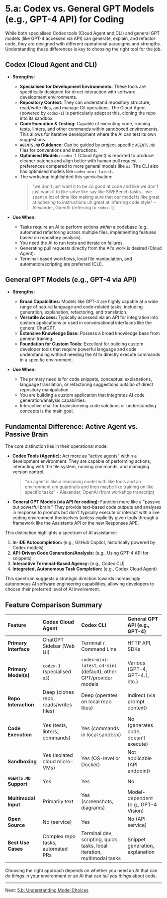 # 5.a: Codex vs. General GPT Models (e.g., GPT-4 API) for Coding

While both specialised Codex tools (Cloud Agent and CLI) and general GPT models (like GPT-4 accessed via API) can generate, explain, and refactor code, they are designed with different operational paradigms and strengths. Understanding these differences is key to choosing the right tool for the job.

## Codex (Cloud Agent and CLI)

*   **Strengths:**
    *   **Specialised for Development Environments:** These tools are specifically designed for direct interaction with software development environments.
    *   **Repository Context:** They can understand repository structure, read/write files, and manage Git operations. The Cloud Agent (powered by `codex-1`) is particularly adept at this, cloning the repo into its sandbox.
    *   **Code Execution & Testing:** Capable of executing code, running tests, linters, and other commands within sandboxed environments. This allows for iterative development where the AI can test its own suggestions.
    *   **`AGENTS.MD` Guidance:** Can be guided by project-specific `AGENTS.MD` files for conventions and instructions.
    *   **Optimised Models:** `codex-1` (Cloud Agent) is reported to produce cleaner patches and align better with human pull request preferences compared to more general models like `o3`. The CLI also has optimised models like `codex-mini-latest`.
    *   The workshop highlighted this specialisation:
        > "we don't just want it to be co good at code and like we don't just want it to like solve like say like SWEBench tasks... we spent a lot of time like making sure that our model is like great at adhering to instructions uh great at inferring code style" - Alexander, OpenAI (referring to `codex-1`)

*   **Use When:**
    *   Tasks require an AI to perform actions *within* a codebase (e.g., automated refactoring across multiple files, implementing features based on repository analysis).
    *   You need the AI to run tests and iterate on failures.
    *   Generating pull requests directly from the AI's work is desired (Cloud Agent).
    *   Terminal-based workflows, local file manipulation, and automation/scripting are preferred (CLI).

## General GPT Models (e.g., GPT-4 via API)

*   **Strengths:**
    *   **Broad Capabilities:** Models like GPT-4 are highly capable at a wide range of natural language and code-related tasks, including generation, explanation, refactoring, and translation.
    *   **Versatile Access:** Typically accessed via an API for integration into custom applications or used in conversational interfaces like the general ChatGPT.
    *   **Extensive Knowledge Base:** Possess a broad knowledge base from general training.
    *   **Foundation for Custom Tools:** Excellent for building custom developer tools that require powerful language and code understanding without needing the AI to directly execute commands in a specific environment.

*   **Use When:**
    *   The primary need is for code snippets, conceptual explanations, language translation, or refactoring suggestions *outside* of direct repository manipulation.
    *   You are building a custom application that integrates AI code generation/analysis capabilities.
    *   Interactive chat for brainstorming code solutions or understanding concepts is the main goal.

## Fundamental Difference: Active Agent vs. Passive Brain

The core distinction lies in their operational mode:

*   **Codex Tools (Agentic):** Act more as "active agents" within a development environment. They are capable of performing actions, interacting with the file system, running commands, and managing version control.
    > "an agent is like a reasoning model with like tools and an environment um guardrails and then maybe like training on like specific tasks" - Alexander, OpenAI (from workshop transcript)
*   **General GPT Models (via API for coding):** Function more like a "passive but powerful brain." They provide text-based code outputs and analyses in response to prompts but don't typically execute or interact with a live coding environment themselves (unless explicitly given tools through a framework like the Assistants API or the new Responses API).

This distinction highlights a spectrum of AI assistance:

1.  **In-IDE Autocompletion:** (e.g., GitHub Copilot, historically powered by Codex models)
2.  **API-Driven Code Generation/Analysis:** (e.g., Using GPT-4 API for snippets)
3.  **Interactive Terminal-Based Agency:** (e.g., Codex CLI)
4.  **Integrated, Autonomous Task Completion:** (e.g., Codex Cloud Agent)

This spectrum suggests a strategic direction towards increasingly autonomous AI software engineering capabilities, allowing developers to choose their preferred level of AI involvement.

## Feature Comparison Summary

| Feature                 | Codex Cloud Agent                      | Codex CLI                                                                 | General GPT API (e.g., GPT-4)        |
| :---------------------- | :------------------------------------- | :------------------------------------------------------------------------ | :----------------------------------- |
| **Primary Interface**   | ChatGPT Sidebar (Web UI)               | Terminal / Command Line                                                   | HTTP API, SDKs                       |
| **Primary Model(s)**    | `codex-1` (specialised `o3`)           | `codex-mini-latest`, `o4-mini` (default), other GPT/provider models       | Various (GPT-4, GPT-4.1, etc.)       |
| **Repo Interaction**    | Deep (clones repo, reads/writes files) | Deep (operates on local repo files)                                       | Indirect (via prompt context)        |
| **Code Execution**      | Yes (tests, linters, commands)         | Yes (commands in local sandbox)                                           | No (generates code, doesn't execute) |
| **Sandboxing**          | Yes (isolated cloud micro-VMs)         | Yes (OS-level or Docker)                                                  | Not applicable (API endpoint)        |
| **`AGENTS.MD` Support** | Yes                                    | Yes                                                                       | No                                   |
| **Multimodal Input**    | Primarily text                         | Yes (screenshots, diagrams)                                               | Model-dependent (e.g., GPT-4 Vision) |
| **Open Source**         | No (service)                           | Yes                                                                       | No (API service)                     |
| **Best Use Cases**      | Complex repo tasks, automated PRs      | Terminal dev, scripting, quick tasks, local iteration, multimodal tasks | Snippet generation, explanation      |

Choosing the right approach depends on whether you need an AI that can *do things* in your environment or an AI that can *tell you things* about code.

---

Next: [5.b: Understanding Model Choices](./05_b_understanding_model_choices.md)